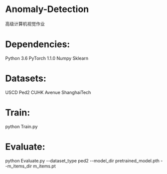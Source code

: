 # Anomaly-Detection
高级计算机视觉作业
# Dependencies:
Python 3.6
PyTorch 1.1.0
Numpy
Sklearn
# Datasets:
USCD Ped2
CUHK Avenue
ShanghaiTech
# Train:
python Train.py
# Evaluate:
python Evaluate.py --dataset_type ped2 --model_dir pretrained_model.pth --m_items_dir m_items.pt
